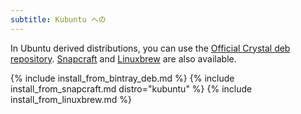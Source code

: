 ```yaml
---
subtitle: Kubuntu への
---
```


In Ubuntu derived distributions, you can use the [Official Crystal deb repository](#official-crystal-deb-repository). [Snapcraft](#snapcraft) and [Linuxbrew](#linuxbrew) are also available.

{% include install_from_bintray_deb.md %}
{% include install_from_snapcraft.md distro="kubuntu" %}
{% include install_from_linuxbrew.md %}
